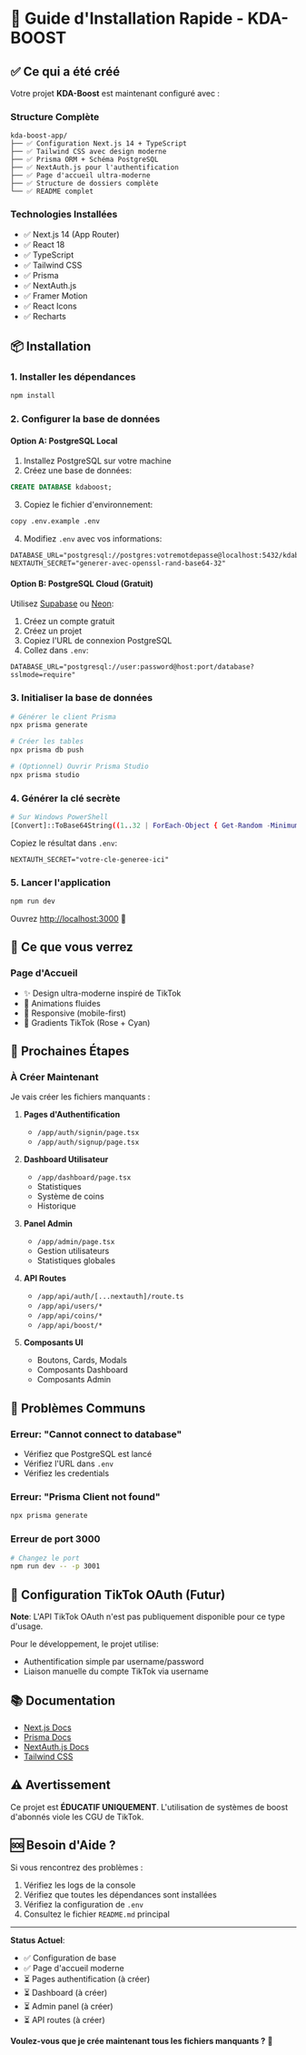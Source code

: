 # 🚀 Guide d'Installation Rapide - KDA-BOOST

## ✅ Ce qui a été créé

Votre projet **KDA-Boost** est maintenant configuré avec :

### Structure Complète
```
kda-boost-app/
├── ✅ Configuration Next.js 14 + TypeScript
├── ✅ Tailwind CSS avec design moderne
├── ✅ Prisma ORM + Schéma PostgreSQL
├── ✅ NextAuth.js pour l'authentification
├── ✅ Page d'accueil ultra-moderne
├── ✅ Structure de dossiers complète
└── ✅ README complet
```

### Technologies Installées
- ✅ Next.js 14 (App Router)
- ✅ React 18
- ✅ TypeScript
- ✅ Tailwind CSS
- ✅ Prisma
- ✅ NextAuth.js
- ✅ Framer Motion
- ✅ React Icons
- ✅ Recharts

## 📦 Installation

### 1. Installer les dépendances

```bash
npm install
```

### 2. Configurer la base de données

#### Option A: PostgreSQL Local

1. Installez PostgreSQL sur votre machine
2. Créez une base de données:
```sql
CREATE DATABASE kdaboost;
```

3. Copiez le fichier d'environnement:
```bash
copy .env.example .env
```

4. Modifiez `.env` avec vos informations:
```env
DATABASE_URL="postgresql://postgres:votremotdepasse@localhost:5432/kdaboost"
NEXTAUTH_SECRET="generer-avec-openssl-rand-base64-32"
```

#### Option B: PostgreSQL Cloud (Gratuit)

Utilisez [Supabase](https://supabase.com/) ou [Neon](https://neon.tech/):

1. Créez un compte gratuit
2. Créez un projet
3. Copiez l'URL de connexion PostgreSQL
4. Collez dans `.env`:
```env
DATABASE_URL="postgresql://user:password@host:port/database?sslmode=require"
```

### 3. Initialiser la base de données

```bash
# Générer le client Prisma
npx prisma generate

# Créer les tables
npx prisma db push

# (Optionnel) Ouvrir Prisma Studio
npx prisma studio
```

### 4. Générer la clé secrète

```bash
# Sur Windows PowerShell
[Convert]::ToBase64String((1..32 | ForEach-Object { Get-Random -Minimum 0 -Maximum 256 }))
```

Copiez le résultat dans `.env`:
```env
NEXTAUTH_SECRET="votre-cle-generee-ici"
```

### 5. Lancer l'application

```bash
npm run dev
```

Ouvrez [http://localhost:3000](http://localhost:3000) 🎉

## 🎨 Ce que vous verrez

### Page d'Accueil
- ✨ Design ultra-moderne inspiré de TikTok
- 🎨 Animations fluides
- 📱 Responsive (mobile-first)
- 🌈 Gradients TikTok (Rose + Cyan)

## 📝 Prochaines Étapes

### À Créer Maintenant

Je vais créer les fichiers manquants :

1. **Pages d'Authentification**
   - `/app/auth/signin/page.tsx`
   - `/app/auth/signup/page.tsx`

2. **Dashboard Utilisateur**
   - `/app/dashboard/page.tsx`
   - Statistiques
   - Système de coins
   - Historique

3. **Panel Admin**
   - `/app/admin/page.tsx`
   - Gestion utilisateurs
   - Statistiques globales

4. **API Routes**
   - `/app/api/auth/[...nextauth]/route.ts`
   - `/app/api/users/*`
   - `/app/api/coins/*`
   - `/app/api/boost/*`

5. **Composants UI**
   - Boutons, Cards, Modals
   - Composants Dashboard
   - Composants Admin

## 🐛 Problèmes Communs

### Erreur: "Cannot connect to database"
- Vérifiez que PostgreSQL est lancé
- Vérifiez l'URL dans `.env`
- Vérifiez les credentials

### Erreur: "Prisma Client not found"
```bash
npx prisma generate
```

### Erreur de port 3000
```bash
# Changez le port
npm run dev -- -p 3001
```

## 🔑 Configuration TikTok OAuth (Futur)

**Note**: L'API TikTok OAuth n'est pas publiquement disponible pour ce type d'usage.

Pour le développement, le projet utilise:
- Authentification simple par username/password
- Liaison manuelle du compte TikTok via username

## 📚 Documentation

- [Next.js Docs](https://nextjs.org/docs)
- [Prisma Docs](https://www.prisma.io/docs)
- [NextAuth.js Docs](https://next-auth.js.org/)
- [Tailwind CSS](https://tailwindcss.com/docs)

## ⚠️ Avertissement

Ce projet est **ÉDUCATIF UNIQUEMENT**. L'utilisation de systèmes de boost d'abonnés viole les CGU de TikTok.

## 🆘 Besoin d'Aide ?

Si vous rencontrez des problèmes :
1. Vérifiez les logs de la console
2. Vérifiez que toutes les dépendances sont installées
3. Vérifiez la configuration de `.env`
4. Consultez le fichier `README.md` principal

---

**Status Actuel**: 
- ✅ Configuration de base
- ✅ Page d'accueil moderne
- ⏳ Pages authentification (à créer)
- ⏳ Dashboard (à créer)
- ⏳ Admin panel (à créer)
- ⏳ API routes (à créer)

**Voulez-vous que je crée maintenant tous les fichiers manquants ?** 🚀

